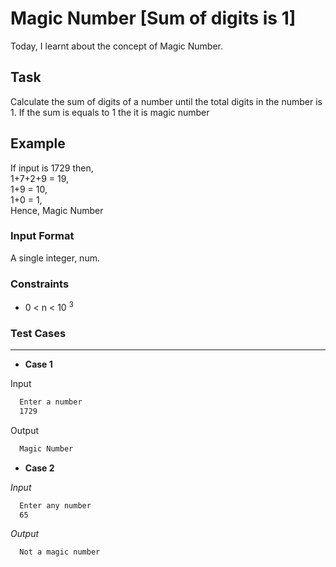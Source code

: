 # Magic Number [Sum of digits is 1]

Today, I learnt about the concept of Magic Number.

## Task
Calculate the sum of digits of a number until the total digits in the number is 1. If the sum is equals to 1 the it is magic number

## Example
If input is 1729 then,<br>
1+7+2+9 = 19,<br>
1+9 = 10,<br>
1+0 = 1,<br>
Hence, Magic Number
  

### Input Format
  
  A single integer, num.

### Constraints
  * 0 < n < 10 <sup>3</sup>
  
### Test Cases
_ _ _ _

* **Case 1**

Input
```bash
  Enter a number
  1729
```
Output
```bash
  Magic Number
```


* **Case 2**

_Input_
```zsh
  Enter any number
  65
```

_Output_

```bash
  Not a magic number
```
